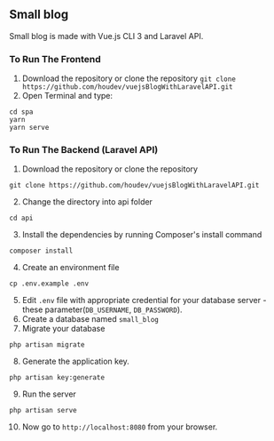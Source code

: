 ## Small blog

Small blog is made with Vue.js CLI 3 and Laravel API. 


### To Run The Frontend

1. Download the repository or clone the repository
`git clone https://github.com/houdev/vuejsBlogWithLaravelAPI.git`
2. Open Terminal and type:

```
cd spa 
yarn 
yarn serve
```
### To Run The Backend (Laravel API)

1. Download the repository or clone the repository
```
git clone https://github.com/houdev/vuejsBlogWithLaravelAPI.git
```

2. Change the directory into api folder
```
cd api
```

3. Install the dependencies by running Composer's install command
```
composer install
```
4. Create an environment file
```
cp .env.example .env
```
5. Edit `.env` file with appropriate credential for your database server - these parameter(`DB_USERNAME`, `DB_PASSWORD`).
6. Create a database named `small_blog`
7. Migrate your database
```
php artisan migrate
```
8. Generate the application key.
```
php artisan key:generate
```
9. Run the server
```
php artisan serve
```
10. Now go to `http://localhost:8080` from your browser. 
